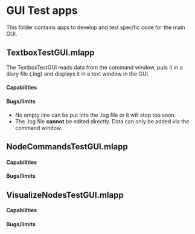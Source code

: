 # GUI Test apps
This folder contains apps to develop and test specific code for the main GUI.

## TextboxTestGUI.mlapp
The TextboxTestGUI reads data from the command window, puts it in a diary file (.log) and displays it in a text window in the GUI.
#### Capabilities

#### Bugs/limits
- No empty line can be put into the .log file or it will stop too soon.
- The .log file **cannot** be edited directly. Data can only be added via the command window.

## NodeCommandsTestGUI.mlapp
#### Capabilities
#### Bugs/limits

## VisualizeNodesTestGUI.mlapp
#### Capabilities
#### Bugs/limits
